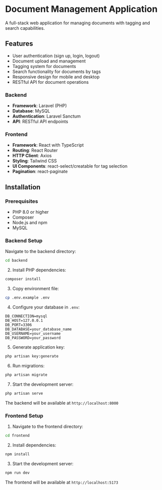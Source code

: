 # Document Management Application

A full-stack web application for managing documents with tagging and search capabilities.

## Features

- User authentication (sign up, login, logout)
- Document upload and management
- Tagging system for documents
- Search functionality for documents by tags
- Responsive design for mobile and desktop
- RESTful API for document operations

### Backend
- **Framework**: Laravel (PHP)
- **Database**: MySQL
- **Authentication**: Laravel Sanctum
- **API**: RESTful API endpoints

### Frontend
- **Framework**: React with TypeScript
- **Routing**: React Router
- **HTTP Client**: Axios
- **Styling**: Tailwind CSS
- **UI Components**: react-select/creatable for tag selection
- **Pagination**: react-paginate

## Installation
### Prerequisites
- PHP 8.0 or higher
- Composer
- Node.js and npm
- MySQL

### Backend Setup
Navigate to the backend directory:
```bash
cd backend
```

2. Install PHP dependencies:
```bash
composer install
```

3. Copy environment file:
```bash
cp .env.example .env
```

4. Configure your database in `.env`:
```
DB_CONNECTION=mysql
DB_HOST=127.0.0.1
DB_PORT=3306
DB_DATABASE=your_database_name
DB_USERNAME=your_username
DB_PASSWORD=your_password
```

5. Generate application key:
```bash
php artisan key:generate
```

6. Run migrations:
```bash
php artisan migrate
```

7. Start the development server:
```bash
php artisan serve
```

The backend will be available at `http://localhost:8000`

### Frontend Setup

1. Navigate to the frontend directory:
```bash
cd frontend
```

2. Install dependencies:
```bash
npm install
```

3. Start the development server:
```bash
npm run dev
```

The frontend will be available at `http://localhost:5173`
